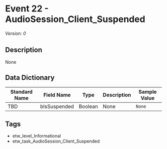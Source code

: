 # Event 22 - AudioSession_Client_Suspended
###### Version: 0

## Description
None

## Data Dictionary
|Standard Name|Field Name|Type|Description|Sample Value|
|---|---|---|---|---|
|TBD|bIsSuspended|Boolean|None|`None`|

## Tags
* etw_level_Informational
* etw_task_AudioSession_Client_Suspended